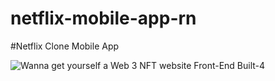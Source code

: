 # netflix-mobile-app-rn

#Netflix Clone Mobile App 


![Wanna get yourself a Web 3  NFT website Front-End Built-4](https://user-images.githubusercontent.com/73185436/203993562-2d8dbc6b-c449-4ba7-9466-72269fa9d75d.png)
